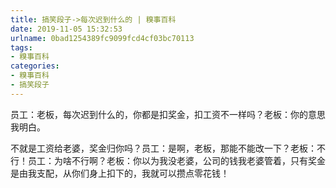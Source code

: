 ```yaml
---
title: 搞笑段子->每次迟到什么的 | 糗事百科
date: 2019-11-05 15:32:53
urlname: 0bad1254389fc9099fcd4cf03bc70113
tags: 
- 糗事百科
categories:
- 糗事百科
- 搞笑段子
---
```

员工：老板，每次迟到什么的，你都是扣奖金，扣工资不一样吗？老板：你的意思我明白。

不就是工资给老婆，奖金归你吗？员工：是啊，老板，那能不能改一下？老板：不行！员工：为啥不行啊？老板：你以为我没老婆，公司的钱我老婆管着，只有奖金是由我支配，从你们身上扣下的，我就可以攒点零花钱！


